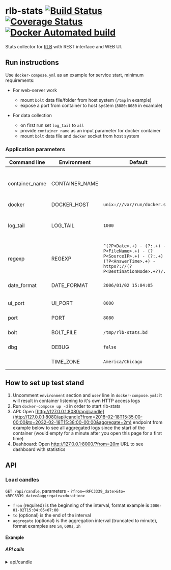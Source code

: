 # rlb-stats [![Build Status](https://github.com/umputun/rlb-stats/workflows/CI%20Build/badge.svg)](https://github.com/umputun/rlb-stats/actions?query=workflow%3A%22CI+Build%22) [![Coverage Status](https://coveralls.io/repos/github/umputun/rlb-stats/badge.svg?branch=master)](https://coveralls.io/github/umputun/rlb-stats?branch=master) [![Docker Automated build](https://img.shields.io/docker/automated/jrottenberg/ffmpeg.svg)](https://hub.docker.com/r/umputun/rlb-stats/)

Stats collector for [RLB](github.com/umputun/rlb) with REST interface and WEB UI.

## Run instructions

Use `docker-compose.yml` as an example for service start, minimum requirements:

 - For web-server work
     - mount `bolt` data file/folder from host system (`/tmp` in example)
     - expose a port from container to host system (`8080:8080` in example)

- For data collection
    - on first run set `log_tail` to `all`
    - provide `container_name` as an input parameter for docker container
    - mount `bolt` data file and `docker` socket from host system

### Application parameters

| Command line   | Environment    | Default                       | Description                     |
| ---------------| ---------------| ------------------------------| ------------------------------- |
| container_name | CONTAINER_NAME |                               | container name, _required_ for data collection |
| docker         | DOCKER_HOST    | `unix:///var/run/docker.sock` | docker host                     |
| log_tail       | LOG_TAIL       | `1000`                        | how many log entries to load from container |
| regexp         | REGEXP         | `^(?P<Date>.+) - (?:.+) - (?P<FileName>.+) - (?P<SourceIP>.+) - (?:.+) - (?P<AnswerTime>.+) - https?://(?P<DestinationNode>.+?)/.+$` | log line regexp |
| date_format    | DATE_FORMAT    | `2006/01/02 15:04:05`         | format of the date in log line  |
| ui_port        | UI_PORT        | `8000`                        | UI server port                  |
| port           | PORT           | `8080`                        | REST server port                |
| bolt           | BOLT_FILE      | `/tmp/rlb-stats.bd`           | boltdb file path                |
| dbg            | DEBUG          | `false`                       | debug mode                      |
|                | TIME_ZONE      | `America/Chicago`             | container timezone              |

## How to set up test stand

1. Uncomment `environment` section and `user` line in `docker-compose.yml`: it will result in container listening to it's own HTTP access logs
1. Run `docker-compose up -d` in order to start rlb-stats
1. API: Open [http://127.0.0.1:8080/api/candle](http://127.0.0.1:8080/api/candle?from=2018-02-18T15:35:00-00:00&to=2032-02-18T15:38:00-00:00&aggregate=2m)
endpoint from example below to see all aggregated logs since the start of the container
(would empty for a minute after you open this page for a first time)
1. Dashboard: Open http://127.0.0.1:8000/?from=20m URL to see dashboard with statistics


## API

### Load candles

`GET /api/candle`, parameters - `?from=<RFC3339_date>&to=<RFC3339_date>&aggregate=<duration>`

- `from` (required) is the beginning of the interval, format example is `2006-01-02T15:04:05+07:00`
- `to` (optional) is the end of the interval
- `aggregate` (optional) is the aggregation interval (truncated to minute), format examples are `5m`, `600s`, `1h`

#### Example

##### API calls

<details>
<summary>api/candle</summary>

```json
$ http GET http://127.0.0.1:8080/api/candle?from=2018-02-18T15:35:00-00:00&to=2032-02-18T15:38:00-00:00&aggregate=2m

HTTP/1.1 200 OK
Content-Type: application/json

[
  {
    "Nodes": {
      "n6.radio-t.com": {
        "Volume": 1,
        "MinAnswerTime": 1,
        "MeanAnswerTime": 1,
        "MaxAnswerTime": 1,
        "Files": {
          "rt_podcast585.mp3": 1
        }
      },
      "n7.radio-t.com": {
        "Volume": 1,
        "MinAnswerTime": 2,
        "MeanAnswerTime": 2,
        "MaxAnswerTime": 2,
        "Files": {
          "rt_podcast584.mp3": 1,
        }
      },
      "all": {
        "Volume": 2,
        "MinAnswerTime": 1,
        "MeanAnswerTime": 1.5,
        "MaxAnswerTime": 2,
        "Files": {
          "rt_podcast584.mp3": 1,
          "rt_podcast585.mp3": 1
        }
      }
    },
    "StartMinute": "2018-02-18T15:35:00Z"
  },
  {
    "Nodes": {
      "n6.radio-t.com": {
        "Volume": 5,
        "MinAnswerTime": 1,
        "MeanAnswerTime": 1,
        "MaxAnswerTime": 1,
        "Files": {
          "rt_podcast579.mp3": 1,
          "rt_podcast581.mp3": 1,
          "rt_podcast583.mp3": 1,
          "rt_podcast584.mp3": 1,
          "rt_podcast585.mp3": 1
        }
      },
      "all": {
        "Volume": 5,
        "MinAnswerTime": 1,
        "MeanAnswerTime": 1,
        "MaxAnswerTime": 1,
        "Files": {
          "rt_podcast579.mp3": 1,
          "rt_podcast581.mp3": 1,
          "rt_podcast583.mp3": 1,
          "rt_podcast584.mp3": 1,
          "rt_podcast585.mp3": 1
        }
      }
    },
    "StartMinute": "2018-02-18T15:37:00Z"
  }
]
```

</details>
